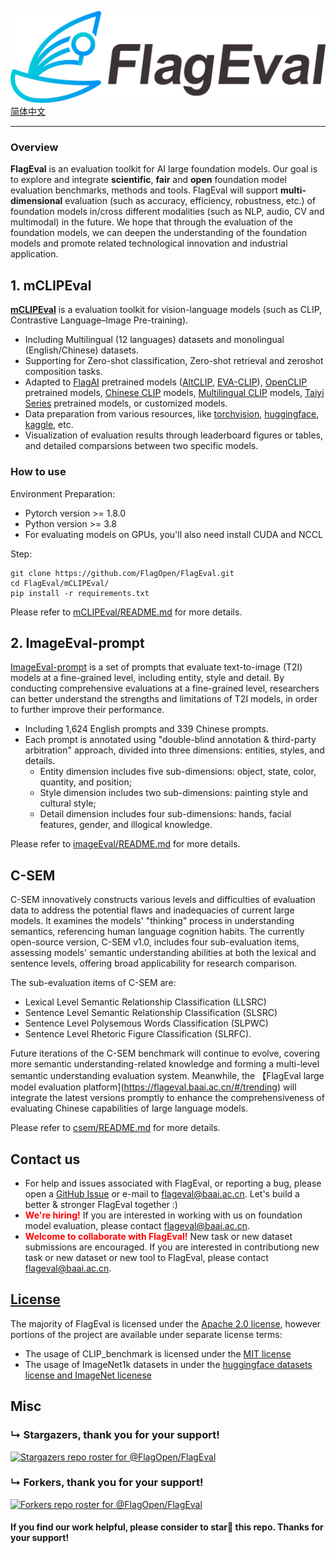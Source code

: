 ![FlagEval](logo.png)
[简体中文](README_zh.md)

--------------------------------------------------------------------------------

### Overview

**FlagEval** is an evaluation toolkit for AI large foundation models. Our goal is to explore and integrate **scientific**, **fair** and **open** foundation model evaluation benchmarks, methods and tools. FlagEval will support **multi-dimensional** evaluation (such as accuracy, efficiency, robustness, etc.) of foundation models in/cross different modalities (such as NLP, audio, CV and multimodal) in the future. We hope that through the evaluation of the foundation models, we can deepen the understanding of the foundation models and promote related technological innovation and industrial application.

## 1. mCLIPEval

[**mCLIPEval**](https://github.com/FlagOpen/FlagEval/tree/master/mCLIPEval) is a evaluation toolkit for vision-language models (such as CLIP, Contrastive Language–Image Pre-training).

* Including Multilingual (12 languages) datasets and monolingual (English/Chinese) datasets.
* Supporting for Zero-shot classification, Zero-shot retrieval and zeroshot composition tasks.
* Adapted to [FlagAI](https://github.com/FlagAI-Open/FlagAI) pretrained models ([AltCLIP](https://github.com/FlagAI-Open/FlagAI/tree/master/examples/AltCLIP), [EVA-CLIP](https://github.com/FlagAI-Open/FlagAI/tree/master/examples/EVA_CLIP)), [OpenCLIP](https://github.com/mlfoundations/open_clip) pretrained models, [Chinese CLIP](https://github.com/OFA-Sys/Chinese-CLIP) models, [Multilingual CLIP](https://github.com/FreddeFrallan/Multilingual-CLIP) models, [Taiyi Series](https://fengshenbang-doc.readthedocs.io/zh/latest/docs/%E5%A4%AA%E4%B9%99%E7%B3%BB%E5%88%97/index.html) pretrained models, or customized models.
* Data preparation from various resources, like [torchvision](https://pytorch.org/vision/stable/datasets.html), [huggingface](https://huggingface.co/datasets), [kaggle](https://www.kaggle.com/datasets), etc.
* Visualization of evaluation results through leaderboard figures or tables, and detailed comparsions between two specific models.
	
### How to use

Environment Preparation:

* Pytorch version >= 1.8.0
* Python version >= 3.8
* For evaluating models on GPUs, you'll also need install CUDA and NCCL

Step: 

```shell
git clone https://github.com/FlagOpen/FlagEval.git
cd FlagEval/mCLIPEval/
pip install -r requirements.txt
```
Please refer to [mCLIPEval/README.md](https://github.com/FlagOpen/FlagEval/tree/master/mCLIPEval/README.md) for more details.


## 2. ImageEval-prompt

[ImageEval-prompt](https://github.com/FlagOpen/FlagEval/blob/master/imageEval/README.md) is a set of prompts that evaluate text-to-image (T2I) models at a fine-grained level, including entity, style and detail. By conducting comprehensive evaluations at a fine-grained level, researchers can better understand the strengths and limitations of T2I models, in order to further improve their performance.

* Including 1,624 English prompts and 339 Chinese prompts.
* Each prompt is annotated using "double-blind annotation & third-party arbitration" approach, divided into three dimensions: entities, styles, and details.
	* Entity dimension includes five sub-dimensions: object, state, color, quantity, and position; 
	* Style dimension includes two sub-dimensions: painting style and cultural style; 
	* Detail dimension includes four sub-dimensions: hands, facial features, gender, and illogical knowledge.

Please refer to [imageEval/README.md](https://github.com/FlagOpen/FlagEval/blob/master/imageEval/README.md) for more details.

## C-SEM

C-SEM innovatively constructs various levels and difficulties of evaluation data to address the potential flaws and inadequacies of current large models. It examines the models' "thinking" process in understanding semantics, referencing human language cognition habits. The currently open-source version, C-SEM v1.0, includes four sub-evaluation items, assessing models' semantic understanding abilities at both the lexical and sentence levels, offering broad applicability for research comparison.

The sub-evaluation items of C-SEM are:

* Lexical Level Semantic Relationship Classification (LLSRC)
* Sentence Level Semantic Relationship Classification (SLSRC)
* Sentence Level Polysemous Words Classification (SLPWC)
* Sentence Level Rhetoric Figure Classification (SLRFC).

Future iterations of the C-SEM benchmark will continue to evolve, covering more semantic understanding-related knowledge and forming a multi-level semantic understanding evaluation system. Meanwhile, the 【FlagEval large model evaluation platform](https://flageval.baai.ac.cn/#/trending) will integrate the latest versions promptly to enhance the comprehensiveness of evaluating Chinese capabilities of large language models.


Please refer to [csem/README.md](https://github.com/FlagOpen/FlagEval/blob/master/csem/README.md) for more details.


## Contact us

* For help and issues associated with FlagEval, or reporting a bug, please open a [GitHub Issue](https://github.com/FlagOpen/FlagEval/issues) or e-mail to flageval@baai.ac.cn. Let's build a better & stronger FlagEval together :)
* <font color="Red">**We're hiring!**</font> If you are interested in working with us on foundation model evaluation, please contact flageval@baai.ac.cn.
* <font color="Red">**Welcome to collaborate with FlagEval!**</font> New task or new dataset submissions are encouraged. If you are interested in contributiong new task or new dataset or new tool to FlagEval, please contact flageval@baai.ac.cn.


## [License](/LICENSE)
The majority of FlagEval is licensed under the [Apache 2.0 license](LICENSE), however portions of the project are available under separate license terms:

* The usage of CLIP_benchmark is licensed under the [MIT license](https://github.com/LAION-AI/CLIP_benchmark/blob/main/LICENSE)
* The usage of ImageNet1k datasets in under the [huggingface datasets license and ImageNet licenese](https://huggingface.co/datasets/imagenet-1k/blob/main/README.md#licensing-information)


## Misc
### &#8627; Stargazers, thank you for your support!
[![Stargazers repo roster for @FlagOpen/FlagEval](https://reporoster.com/stars/FlagOpen/FlagEval)](https://github.com/FlagOpen/FlagEval/stargazers)

### &#8627; Forkers, thank you for your support!
[![Forkers repo roster for @FlagOpen/FlagEval](https://reporoster.com/forks/FlagOpen/FlagEval)](https://github.com/FlagOpen/FlagEval/network/members)


#### If you find our work helpful, please consider to **star🌟** this repo. Thanks for your support!
